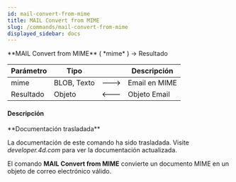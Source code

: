 ```yaml
---
id: mail-convert-from-mime
title: MAIL Convert from MIME
slug: /commands/mail-convert-from-mime
displayed_sidebar: docs
---
```


<!--REF #_command_.MAIL Convert from MIME.Syntax-->**MAIL Convert from MIME** ( *mime* ) -> Resultado<!-- END REF-->
<!--REF #_command_.MAIL Convert from MIME.Params-->
| Parámetro | Tipo |  | Descripción |
| --- | --- | --- | --- |
| mime | BLOB, Texto | &#x1F852; | Email en MIME |
| Resultado | Objeto | &#x1F850; | Objeto Email |

<!-- END REF-->

#### Descripción 

<!--REF #_command_.MAIL Convert from MIME.Summary-->**Documentación trasladada**

La documentación de este comando ha sido trasladada.<!-- END REF--> Visite *developer.4d.com* para ver la documentación actualizada.

El comando **MAIL Convert from MIME** convierte un documento MIME en un objeto de correo electrónico válido.
